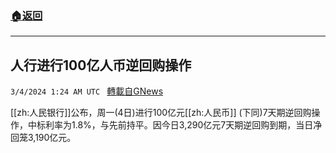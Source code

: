 ###  [:house:返回](README.md)
---


## 人行进行100亿人币逆回购操作
`3/4/2024 1:24 AM UTC ` [轉載自GNews](https://gnews.org/articles/2362104)

[[zh:人民银行]]公布，周一(4日)进行100亿元[[zh:人民币]] (下同)7天期逆回购操作，中标利率为1.8%，与先前持平。因今日3,290亿元7天期逆回购到期，当日净回笼3,190亿元。
